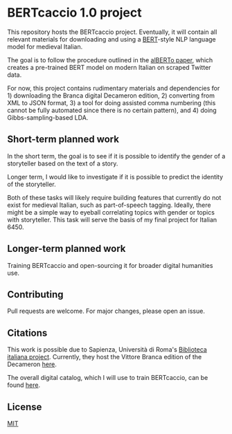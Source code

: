 # BERTcaccio 1.0 project

This repository hosts the BERTcaccio project. Eventually, it will contain all relevant materials for downloading and using a [BERT](https://www.aclweb.org/anthology/N19-1423/)-style NLP language model for medieval Italian. 

The goal is to follow the procedure outlined in the [alBERTo paper](http://ceur-ws.org/Vol-2481/paper57.pdf), which creates a pre-trained BERT model on modern Italian on scraped Twitter data.

For now, this project contains rudimentary materials and dependencies for 1) downloading the Branca digital Decameron edition, 2) converting from XML to JSON format, 3) a tool for doing assisted comma numbering (this cannot be fully automated since there is no certain pattern), and 4) doing Gibbs-sampling-based LDA.

## Short-term planned work

In the short term, the goal is to see if it is possible to identify the gender of a storyteller based on the text of a story.

Longer term, I would like to investigate if it is possible to predict the identity of the storyteller. 

Both of these tasks will likely require building features that currently do not exist for medieval Italian, such as part-of-speech tagging. Ideally, there might be a simple way to eyeball correlating topics with gender or topics with storyteller. This task will serve the basis of my final project for Italian 6450. 

## Longer-term planned work

Training BERTcaccio and open-sourcing it for broader digital humanities use. 


## Contributing
Pull requests are welcome. For major changes, please open an issue. 

## Citations

This work is possible due to Sapienza, Università di Roma's [Biblioteca italiana project](http://www.bibliotecaitaliana.it/). Currently, they host the Vittore Branca edition of the Decameron [here](http://backend.bibliotecaitaliana.it/wp-json/muruca-core/v1/xml/bibit000267). 

The overall digital catalog, which I will use to train BERTcaccio, can be found [here](http://www.bibliotecaitaliana.it/catalogo).

## License
[MIT](https://choosealicense.com/licenses/mit/)
